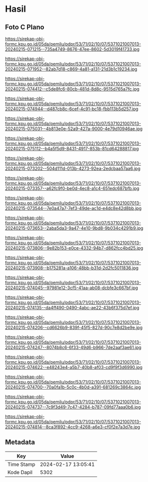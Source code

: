# Hasil

## Foto C Plano

https://sirekap-obj-formc.kpu.go.id/05da/pemilu/pdpr/53/71/02/10/07/5371021007013-20240215-071215--735a4749-8676-47ee-8602-5d3019f41733.jpg

https://sirekap-obj-formc.kpu.go.id/05da/pemilu/pdpr/53/71/02/10/07/5371021007013-20240215-071952--82ab7d18-c869-4a81-a131-21d3b1c19234.jpg

https://sirekap-obj-formc.kpu.go.id/05da/pemilu/pdpr/53/71/02/10/07/5371021007013-20240215-074412--c5de8fc6-80cb-481d-8d8c-9515d765a7fc.jpg

https://sirekap-obj-formc.kpu.go.id/05da/pemilu/pdpr/53/71/02/10/07/5371021007013-20240215-074944--d487cb8c-6cef-4c91-bc18-fbb113b5d257.jpg

https://sirekap-obj-formc.kpu.go.id/05da/pemilu/pdpr/53/71/02/10/07/5371021007013-20240215-075031--4b813e0e-52a9-427a-9000-4e79d10946ae.jpg

https://sirekap-obj-formc.kpu.go.id/05da/pemilu/pdpr/53/71/02/10/07/5371021007013-20240215-075112--b4a5f5d9-8431-4917-853b-81cd64288817.jpg

https://sirekap-obj-formc.kpu.go.id/05da/pemilu/pdpr/53/71/02/10/07/5371021007013-20240215-073202--504d111d-013b-4273-92ea-2edcbaa57aa6.jpg

https://sirekap-obj-formc.kpu.go.id/05da/pemilu/pdpr/53/71/02/10/07/5371021007013-20240215-073357--a62fc9f0-be0d-4ec8-a1c4-651edc687bfb.jpg

https://sirekap-obj-formc.kpu.go.id/05da/pemilu/pdpr/53/71/02/10/07/5371021007013-20240215-073544--7e0a47a7-7ef3-49de-ac1d-e4dc8e42d8bb.jpg

https://sirekap-obj-formc.kpu.go.id/05da/pemilu/pdpr/53/71/02/10/07/5371021007013-20240215-073653--2aba5da3-9a47-4e10-9bd8-9b034c4291b9.jpg

https://sirekap-obj-formc.kpu.go.id/05da/pemilu/pdpr/53/71/02/10/07/5371021007013-20240215-073806--9e82b153-e0ce-4332-94b7-d862fcc4bd25.jpg

https://sirekap-obj-formc.kpu.go.id/05da/pemilu/pdpr/53/71/02/10/07/5371021007013-20240215-073908--b175281a-a106-48bb-b31d-2d2fc5011836.jpg

https://sirekap-obj-formc.kpu.go.id/05da/pemilu/pdpr/53/71/02/10/07/5371021007013-20240215-074045--97981e12-3cf5-41aa-ab08-dcbfe3c667bf.jpg

https://sirekap-obj-formc.kpu.go.id/05da/pemilu/pdpr/53/71/02/10/07/5371021007013-20240215-074135--da4ff490-0490-4abc-ae22-43b6f375d7ef.jpg

https://sirekap-obj-formc.kpu.go.id/05da/pemilu/pdpr/53/71/02/10/07/5371021007013-20240215-074206--cd6626b9-839f-45f5-827d-90c7e8d2be9e.jpg

https://sirekap-obj-formc.kpu.go.id/05da/pemilu/pdpr/53/71/02/10/07/5371021007013-20240215-074247--8074b8c6-6f33-49d6-b966-7de2aaf3ae61.jpg

https://sirekap-obj-formc.kpu.go.id/05da/pemilu/pdpr/53/71/02/10/07/5371021007013-20240215-074622--e48243e4-a5b7-40b8-af03-cd9f9f3d6990.jpg

https://sirekap-obj-formc.kpu.go.id/05da/pemilu/pdpr/53/71/02/10/07/5371021007013-20240215-074700--70a0fa1b-5c0c-4b0d-a391-681269c3864c.jpg

https://sirekap-obj-formc.kpu.go.id/05da/pemilu/pdpr/53/71/02/10/07/5371021007013-20240215-074737--7c9f3d49-7c47-4284-b787-09fd77aaa0b6.jpg

https://sirekap-obj-formc.kpu.go.id/05da/pemilu/pdpr/53/71/02/10/07/5371021007013-20240215-074814--8ca3f892-4cc9-4268-a6e3-cf0f2e7a3d7e.jpg


## Metadata

| Key        | Value               |
| ---------- | ------------------- |
| Time Stamp | 2024-02-17 13:05:41 |
| Kode Dapil | 5302                |



